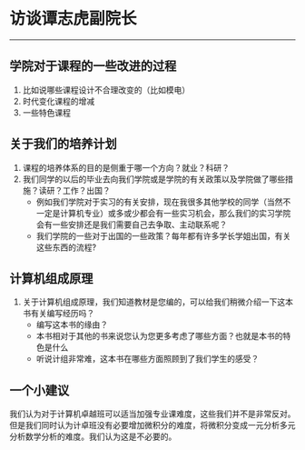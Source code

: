 # 访谈谭志虎副院长

---

## 学院对于课程的一些改进的过程

1. 比如说哪些课程设计不合理改变的（比如模电）
2. 时代变化课程的增减
3. 一些特色课程

## 关于我们的培养计划

1. 课程的培养体系的目的是侧重于哪一个方向？就业？科研？
2. 我们同学的以后的毕业去向我们学院或是学院的有关政策以及学院做了哪些措施？读研？工作？出国？
   * 例如我们学院对于实习的有关安排，现在我很多其他学校的同学（当然不一定是计算机专业）或多或少都会有一些实习机会，那么我们的实习学院会有一些安排还是我们需要自己去争取、主动联系呢？
   * 我们学院的一些对于出国的一些政策？每年都有许多学长学姐出国，有关这些东西的流程?

## 计算机组成原理

1. 关于计算机组成原理，我们知道教材是您编的，可以给我们稍微介绍一下这本书有关编写经历吗？
   * 编写这本书的缘由？
   * 本书相对于其他的书来说您认为您更多考虑了哪些方面？也就是本书的特色是什么
   * 听说计组非常难，这本书在哪些方面照顾到了我们学生的感受？

## 一个小建议

我们认为对于计算机卓越班可以适当加强专业课难度，这些我们并不是非常反对。但是我们同时认为计卓班没有必要增加微积分的难度，将微积分变成一元分析多元分析数学分析的难度。我们认为这是不必要的。